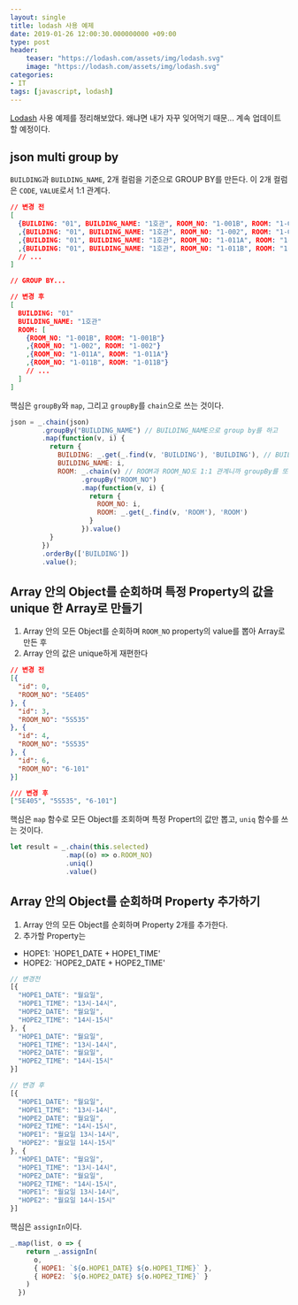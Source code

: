 ```yaml
---
layout: single
title: lodash 사용 예제
date: 2019-01-26 12:00:30.000000000 +09:00
type: post
header:
    teaser: "https://lodash.com/assets/img/lodash.svg"
    image: "https://lodash.com/assets/img/lodash.svg"
categories:
- IT
tags: [javascript, lodash]
---
```


[Lodash] 사용 예제를 정리해보았다. 왜냐면 내가 자꾸 잊어먹기 때문... 계속 업데이트 할 예정이다.

## json multi group by

`BUILDING`과 `BUILDING_NAME`, 2개 컬럼을 기준으로 GROUP BY를 만든다. 이 2개 컬럼은 `CODE`, `VALUE`로서 1:1 관계다.

```json
// 변경 전
[
  {BUILDING: "01", BUILDING_NAME: "1호관", ROOM_NO: "1-001B", ROOM: "1-001B"}
  ,{BUILDING: "01", BUILDING_NAME: "1호관", ROOM_NO: "1-002", ROOM: "1-002"}
  ,{BUILDING: "01", BUILDING_NAME: "1호관", ROOM_NO: "1-011A", ROOM: "1-011A"}
  ,{BUILDING: "01", BUILDING_NAME: "1호관", ROOM_NO: "1-011B", ROOM: "1-011B"}  
  // ...
]

// GROUP BY...

// 변경 후
[
  BUILDING: "01"
  BUILDING_NAME: "1호관"
  ROOM: [
    {ROOM_NO: "1-001B", ROOM: "1-001B"}
    ,{ROOM_NO: "1-002", ROOM: "1-002"}
    ,{ROOM_NO: "1-011A", ROOM: "1-011A"}
    ,{ROOM_NO: "1-011B", ROOM: "1-011B"}    
    // ...
  ]
]
```

핵심은 `groupBy`와 `map`, 그리고 `groupBy`를 `chain`으로 쓰는 것이다.

```javascript
json = _.chain(json)
        .groupBy("BUILDING_NAME") // BUILDING_NAME으로 group by를 하고
        .map(function(v, i) {
          return {
            BUILDING: _.get(_.find(v, 'BUILDING'), 'BUILDING'), // BUILDING은 _.find로 하나만 골라내고
            BUILDING_NAME: i,
            ROOM: _.chain(v) // ROOM과 ROOM_NO도 1:1 관계니까 groupBy를 또 해주면 된다
                  .groupBy("ROOM_NO")
                  .map(function(v, i) {
                    return {
                      ROOM_NO: i,
                      ROOM: _.get(_.find(v, 'ROOM'), 'ROOM')
                    }
                  }).value()
          }
        })
        .orderBy(['BUILDING'])
        .value();
```

## Array 안의 Object를 순회하며 특정 Property의 값을 unique 한 Array로 만들기

1. Array 안의 모든 Object를 순회하며 `ROOM_NO` property의 value를 뽑아 Array로 만든 후
1. Array 안의 값은 unique하게 재편한다

```json
// 변경 전
[{
  "id": 0,
  "ROOM_NO": "5E405"
}, {
  "id": 3,
  "ROOM_NO": "5S535"
}, {
  "id": 4,
  "ROOM_NO": "5S535"
}, {
  "id": 6,
  "ROOM_NO": "6-101"
}]

/// 변경 후
["5E405", "5S535", "6-101"]
```

핵심은 `map` 함수로 모든 Object를 조회하며 특정 Propert의 값만 뽑고, `uniq` 함수를 쓰는 것이다.

```javascript
let result = _.chain(this.selected)
              .map((o) => o.ROOM_NO)
              .uniq()
              .value()
```

## Array 안의 Object를 순회하며 Property 추가하기

1. Array 안의 모든 Object를 순회하며 Property 2개를 추가한다.
1. 추가할 Property는
  - HOPE1: `HOPE1_DATE + HOPE1_TIME'
  - HOPE2: `HOPE2_DATE + HOPE2_TIME'

```javascript
// 변경전
[{
  "HOPE1_DATE": "월요일",
  "HOPE1_TIME": "13시-14시",
  "HOPE2_DATE": "월요일",
  "HOPE2_TIME": "14시-15시"
}, {
  "HOPE1_DATE": "월요일",
  "HOPE1_TIME": "13시-14시",
  "HOPE2_DATE": "월요일",
  "HOPE2_TIME": "14시-15시"
}]

// 변경 후
[{
  "HOPE1_DATE": "월요일",
  "HOPE1_TIME": "13시-14시",
  "HOPE2_DATE": "월요일",
  "HOPE2_TIME": "14시-15시",
  "HOPE1": "월요일 13시-14시",
  "HOPE2": "월요일 14시-15시"
}, {
  "HOPE1_DATE": "월요일",
  "HOPE1_TIME": "13시-14시",
  "HOPE2_DATE": "월요일",
  "HOPE2_TIME": "14시-15시",
  "HOPE1": "월요일 13시-14시",
  "HOPE2": "월요일 14시-15시"
}]
```

핵심은 `assignIn`이다.

```javascript
_.map(list, o => {
    return _.assignIn(
      o,
      { HOPE1: `${o.HOPE1_DATE} ${o.HOPE1_TIME}` },
      { HOPE2: `${o.HOPE2_DATE} ${o.HOPE2_TIME}` }
    )
  })
```

[Lodash]: https://lodash.com/
